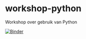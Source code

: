 # workshop-python
Workshop over gebruik van Python

[![Binder](https://mybinder.org/badge_logo.svg)](https://mybinder.org/v2/gh/enningb/workshop-python/master?urlpath=lab/tree/)

